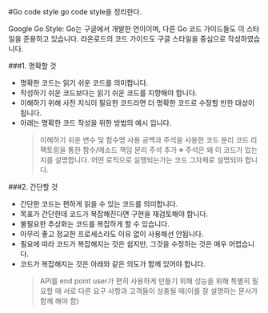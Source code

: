#Go code style
go code style을 정리한다.

Google Go Style: Go는 구글에서 개발한 언이이며, 다른 Go 코드 가이드들도 이 스타일을 준용하고 있습니다. 라온로드의 코드 가이드도 구글 스타일을 중심으로 작성하였습니다.

###1. 명확할 것

- 명확한 코드는 읽기 쉬운 코드를 의미합니다.
- 작성하기 쉬운 코드보다는 읽기 쉬운 코드를 지향해야 합니다.
- 이해하기 위해 사전 지식이 필요한 코드라면 더 명확한 코드로 수정할 만한 대상이 됩니다.
- 아래는 명확한 코드 작성을 위한 방법의 예시 입니다.
  > 이해하기 쉬운 변수 및 함수명 사용
  > 공백과 주석을 사용한 코드 분리
  > 코드 리팩토링을 통한 함수/메소드 책임 분리
  > 주석 추가
  > ※ 주석은 왜 이 코드가 있는지를 설명합니다. 어떤 로직으로 실행되는가는 코드 그자체로 설명되야 합니다.

###2. 간단할 것

- 간단한 코드는 편하게 읽을 수 있는 코드를 의미합니다.
- 목표가 간단한데 코드가 복잡해진다면 구현을 재검토해야 합니다.
- 불필요한 추상화는 코드를 복잡하게 할 수 있습니다.
- 아무리 좋고 정교한 프로세스라도 이유 없이 사용해선 안됩니다.
- 필요에 따라 코드가 복잡해지는 것은 쉽지만, 그것을 수정하는 것은 매우 어렵습니다.
- 코드가 복잡해지는 것은 아래와 같은 의도가 함께 있어야 합니다.
  > API를 end point user가 편히 사용하게 만들기 위해
  > 성능을 위해 특별히 필요할 때
  > 서로 다른 요구 사항과 고객들이 상충될 때(이를 잘 설명하는 문서가 함께 해야 함)
